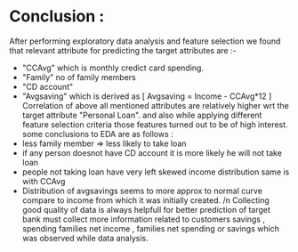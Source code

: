 # Conclusion : 
After performing exploratory data analysis and feature selection we found that relevant attribute for predicting the target attributes
are :-
 * "CCAvg" which is monthly credict card spending.
 * "Family" no of family members
 * "CD account"
 * "Avgsaving" which is derived as [ Avgsaving = Income - CCAvg*12  ]
 Correlation of above all mentioned attributes are  relatively higher wrt the target attribute "Personal Loan".
 and also while applying different feature selection criteria those features turned out to be of high interest.
 some conclusions to EDA are as follows :
 * less family member => less likely to take loan
 * if any person doesnot have CD account it is more likely he will not take loan
 * people not taking loan have very left skewed income distribution same is with CCAvg
 * Distribution of avgsavings seems to more approx to normal curve compare to income from which it was initially created.
 /n Collecting good quality of data is always helpfull for better prediction of target bank must collect more information related to customers savings , spending
  families net income , families net spending or savings  which was observed while data analysis.
 
 
